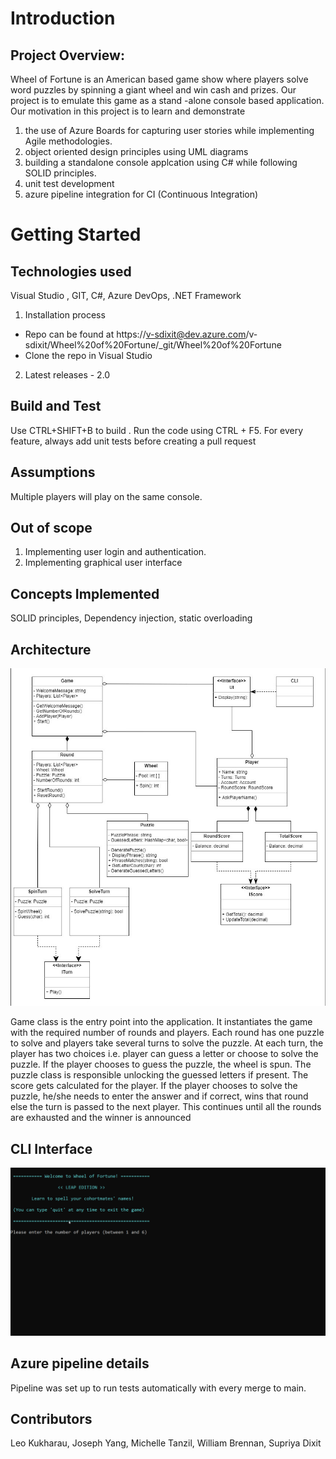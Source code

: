 # Introduction 
## Project Overview:
Wheel of Fortune is an American based game show where players solve word puzzles by spinning a giant wheel and win cash and prizes. Our project is to emulate this game as a stand -alone console based application. Our motivation in this project is to learn and demonstrate 
1) the use of Azure Boards for capturing user stories while implementing Agile methodologies.
2) object oriented design principles using UML diagrams
3) building a standalone console applcation using C# while following SOLID principles.
4) unit test development
5) azure pipeline integration for CI (Continuous Integration)


# Getting Started

## Technologies used
Visual Studio , GIT, C#, Azure DevOps, .NET Framework 
1.	Installation process
 - Repo can be found at https://v-sdixit@dev.azure.com/v-sdixit/Wheel%20of%20Fortune/_git/Wheel%20of%20Fortune
 - Clone the repo in Visual Studio
2.	Latest releases - 2.0


## Build and Test
Use CTRL+SHIFT+B to build . Run the code using CTRL + F5. For every feature, always add unit tests before creating a pull request
 

## Assumptions
Multiple players will play on the same console.

## Out of scope
1) Implementing user login and authentication.  
2) Implementing graphical user interface
 

## Concepts Implemented
SOLID principles, Dependency injection, static overloading

## Architecture
 
![OODesign logo](./assets/UML.jpg)

Game class is the entry point into the application. It instantiates the game with the required number of rounds and players. Each round has one puzzle to solve and players take several turns to solve the puzzle. At each turn, the player has two choices i.e. player can guess a letter or choose to solve the puzzle. If the player chooses to guess the puzzle, the wheel is spun. The puzzle class is responsible unlocking the guessed letters if present. The score gets calculated for the player. If the player chooses to  solve the puzzle, he/she needs to enter the answer and if correct, wins that round else the turn is passed to the next player. This continues until all the rounds are exhausted and the winner is announced

## CLI Interface
![CLI Interface logo](./assets/WheelOfFortune.gif)

## Azure pipeline details
Pipeline was set up to run tests automatically with every merge to main. 

## Contributors
Leo Kukharau, Joseph Yang, Michelle Tanzil, William Brennan, Supriya Dixit